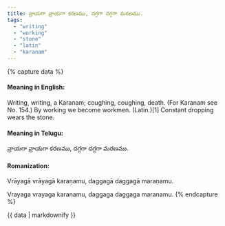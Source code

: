 ```yaml
---
title: వ్రాయగా వ్రాయగా కరణము, దగ్గగా దగ్గగా మరణము.
tags:
  - "writing"
  - "working"
  - "stone"
  - "latin"
  - "karanam"
---
```


{% capture data %}
#### Meaning in English:
Writing, writing, a Karanam; coughing, coughing, death.
(For Karanam see No. 154.)
By working we become workmen. (Latin.)[1]
Constant dropping wears the stone.

#### Meaning in Telugu:
వ్రాయగా వ్రాయగా కరణము, దగ్గగా దగ్గగా మరణము.

#### Romanization:
Vrāyagā vrāyagā karaṇamu, daggagā daggagā maraṇamu.

Vrayaga vrayaga karanamu, daggaga daggaga maranamu.
{% endcapture %}

{{ data | markdownify }}

